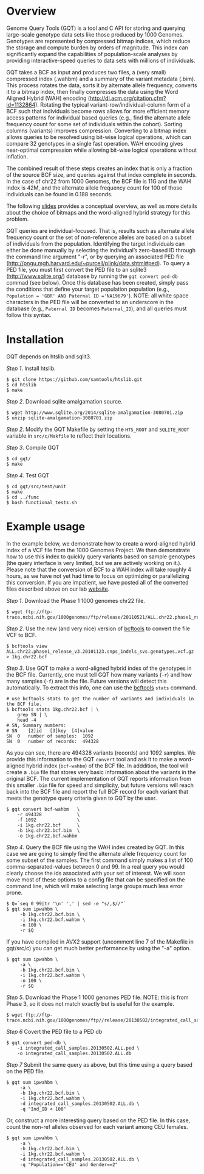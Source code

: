 Overview
========
Genome Query Tools (GQT) is a tool and C API for storing and querying
large-scale genotype data sets like those produced by 1000 Genomes. Genotypes
are represented by compressed bitmap indices, which reduce the storage and
compute burden by orders of magnitude. This index can significantly expand the
capabilities of population-scale analyses by providing interactive-speed
queries to data sets with millions of individuals.

GQT takes a BCF as input and produces two files, a (very small) compressed
index (.wahbm) and a summary of the variant metadata (.bim). This process
rotates the data, sorts it by alternate allele frequency, converts it to a
bitmap index, then finally compresses the data using the Word Aligned Hybrid
(WAH) encoding (http://dl.acm.org/citation.cfm?id=1132864).  Rotating the
typical variant-row/individual-column form of a BCF such that individuals
become rows allows for more efficient memory access patterns for individual
based queries (e.g., find the alternate allele frequency count for some set of
individuals within the cohort).  Sorting columns (variants) improves
compression.  Converting to a bitmap index allows queries to be resolved using
bit-wise logical operations, which can compare 32 genotypes in a single fast
operation.  WAH encoding gives near-optimal compression while allowing bit-wise
logical operations without inflation.

The combined result of these steps creates an index that is only a fraction of
the source BCF size, and queries against that index complete in seconds.  In
the case of chr22 from 1000 Genomes, the BCF file is 11G and the WAH index is
42M, and the alternate allele frequency count for 100 of those individuals can
be found in 0.188 seconds.

The following [slides](http://quinlanlab.org/pdf/presentations/gtqGI2014v6.pdf)
provides a conceptual overview, as well as more details about the choice of
bitmaps and the word-aligned hybrid strategy for this problem.

GQT queries are individual-focused.  That is, results such as alternate allele
frequency count or the set of non-reference alleles are based on a subset of
individuals from the population.  Identifying the target individuals can either
be done manually by selecting the individual’s zero-based ID through the
command line argument "-r", or by querying an associated PED file
(http://pngu.mgh.harvard.edu/~purcell/plink/data.shtml#ped).  To query a PED
file, you must first convert the PED file to an sqlite3
(http://www.sqlite.org/) database by running the `gqt convert ped-db` commad
(see below).  Once this database has been created, simply pass the conditions
that define your target population population (e.g., `Population = 'GBR' AND
Paternal ID ='NA19679'`).  NOTE:  all white space characters in the PED file
will be converted to an underscore in the database (e.g., `Paternal ID` becomes
`Paternal_ID`), and all queries must follow this syntax.

Installation
============
GQT depends on htslib and sqlit3.

*Step 1*. Install htslib.

    $ git clone https://github.com/samtools/htslib.git
    $ cd htslib
    $ make

*Step 2*. Download sqlite amalgamation source.

    $ wget http://www.sqlite.org/2014/sqlite-amalgamation-3080701.zip
    $ unzip sqlite-amalgamation-3080701.zip

*Step 2*. Modify the GQT Makefile by setting the `HTS_ROOT` and `SQLITE_ROOT`
variable in `src/c/Makfile` to reflect their locations.

*Step 3*. Compile GQT

    $ cd gqt/
    $ make

*Step 4*. Test GQT

    $ cd gqt/src/test/unit
    $ make
    $ cd ../func
    $ bash functional_tests.sh


Example usage
=============

In the example below, we demonstrate how to create a word-aligned hybrid index
of a VCF file from the 1000 Genomes Project. We then demonstrate how to use
this index to quickly query variants based on sample genotypes (the query
interface is very limited, but we are actively working on it.). Please note
that the conversion of BCF to a WAH index will take roughly 4 hours, as we have
not yet had time to focus on optimizing or parallelizing this conversion.  If
you are impatient, we have posted all of the converted files described above on
our lab [website](http://quinlanlab.cs.virginia.edu/gqt-example/).

*Step 1*. Download the Phase 1 1000 genomes chr22 file.

	$ wget ftp://ftp-trace.ncbi.nih.gov/1000genomes/ftp/release/20110521/ALL.chr22.phase1_release_v3.20101123.snps_indels_svs.genotypes.vcf.gz

*Step 2*. Use the new (and very nice) version of [bcftools](http://samtools.github.io/bcftools/) to convert the file VCF to BCF.


	$ bcftools view ALL.chr22.phase1_release_v3.20101123.snps_indels_svs.genotypes.vcf.gz > 1kg.chr22.bcf

*Step 3*. Use GQT to make a word-aligned hybrid index of the genotypes in the BCF file. Currently, one must tell GQT how many variants (`-r`) and how many samples (`-f`) are in the file. Future versions will detect this automatically.  To extract this info, one can use the [bcftools](http://samtools.github.io/bcftools/) `stats` command. 

	# use bcftools stats to get the number of variants and individuals in the BCF file.
	$ bcftools stats 1kg.chr22.bcf | \
	    grep SN | \
	    head -4
	# SN, Summary numbers:
	# SN	[2]id	[3]key	[4]value
	SN	0	number of samples:	1092
	SN	0	number of records:	494328

As you can see, there are 494328 variants (records) and 1092 samples. We
provide this information to the GQT `convert` tool and ask it to make a
word-aligned hybrid index (`bcf-wahbm`) of the BCF file. In adddition, the tool
will create a `.bim` file that stores very basic information about the variants
in the original BCF. The current implementation of GQT reports information from
this smaller `.bim` file for speed and simplicity, but future versions will
reach back into the BCF file and report the full BCF record for each variant
that meets the genotype query criteria given to GQT by the user.

	$ gqt convert bcf-wahbm   \
	    -r 494328             \
	    -f 1092               \
	    -i 1kg.chr22.bcf      \
	    -b 1kg.chr22.bcf.bim  \
	    -o 1kg.chr22.bcf.wahbm

*Step 4*.  Query the BCF file using the WAH index created by GQT.  In this case
we are going to simply find the alternate allele frequency count for some
subset of the samples.  The first command simply makes a list of 100
comma-separated-values between 0 and 99.  In a real query you would clearly
choose the ids associated with your set of interest.  We will soon move most of
these options to a config file that can be specified on the command line, which
will make selecting large groups much less error prone.
 
    $ Q=`seq 0 99|tr '\n' ',' | sed -e "s/,$//"`
    $ gqt sum ipwahbm \
         -b 1kg.chr22.bcf.bim \
         -i 1kg.chr22.bcf.wahbm \
         -n 100 \
         -r $Q

If you have compiled in AVX2 support (uncomment line 7 of the Makefile in gqt/src/c) you can get much better performance by using the "-a" option.

    $ gqt sum ipwahbm \
         -a \
         -b 1kg.chr22.bcf.bim \
         -i 1kg.chr22.bcf.wahbm \
         -n 100 \
         -r $Q


*Step 5*. Download the Phase 1 1000 genomes PED file. NOTE: this is from Phase 3, so it does not match exactly but is useful for the example.

    $ wget ftp://ftp-trace.ncbi.nih.gov/1000genomes/ftp//release/20130502/integrated_call_samples.20130502.ALL.ped

*Step 6* Covert the PED file to a PED db

    $ gqt convert ped-db \
        -i integrated_call_samples.20130502.ALL.ped \
        -o integrated_call_samples.20130502.ALL.db

*Step 7* Submit the same query as above, but this time using a query based on the PED file.

    $ gqt sum ipwahbm \
         -a \
         -b 1kg.chr22.bcf.bim \
         -i 1kg.chr22.bcf.wahbm \
         -d integrated_call_samples.20130502.ALL.db \
         -q "Ind_ID < 100"

Or, construct a more interesting query based on the PED file. In this case, count the non-ref alleles observed for each variant among CEU females.

    $ gqt sum ipwahbm \
         -a \
         -b 1kg.chr22.bcf.bim \
         -i 1kg.chr22.bcf.wahbm \
         -d integrated_call_samples.20130502.ALL.db \
         -q "Population=='CEU' and Gender==2"
